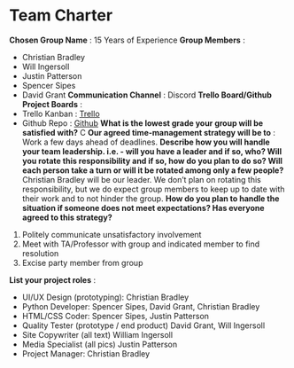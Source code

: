 # Team Charter

**Chosen Group Name**
: 15 Years of Experience
**Group Members**
:
* Christian Bradley
* Will Ingersoll
* Justin Patterson
* Spencer Sipes
* David Grant
**Communication Channel**
: Discord
**Trello Board/Github Project Boards**
:
* Trello Kanban
: [Trello](https://trello.com/invite/b/GCLUaTNP/f8fd29377fb262ce89b915729afd5673/christian-bradleys-spring-2021-itsc-3155)
* Github Repo
: [Github](https://github.com/chrisgbradley/itsc-3155-final-group-2.git)
**What is the lowest grade your group will be satisfied with?** C
**Our agreed time-management strategy will be to**
:
Work a few days ahead of deadlines.
**Describe how you will handle your team leadership. i.e. - will you have a leader and if so, who? Will you rotate this responsibility and if so, how do you plan to do so? Will each person take a turn or will it be rotated among only a few people?**
Christian Bradley will be our leader. We don’t plan on rotating this responsibility, but we do expect group members to keep up to date with their work and to not hinder the group.
**How do you plan to handle the situation if someone does not meet expectations? Has everyone agreed to this strategy?**
1. Politely communicate unsatisfactory involvement
2. Meet with TA/Professor with group and indicated member to find resolution
3. Excise party member from group
 
 
**List your project roles**
:
* UI/UX Design (prototyping): Christian Bradley
* Python Developer: Spencer Sipes, David Grant, Christian Bradley
* HTML/CSS Coder: Spencer Sipes, Justin Patterson
* Quality Tester (prototype / end product) David Grant,  Will Ingersoll
* Site Copywriter (all text) William Ingersoll
* Media Specialist (all pics) Justin Patterson
* Project Manager: Christian Bradley

